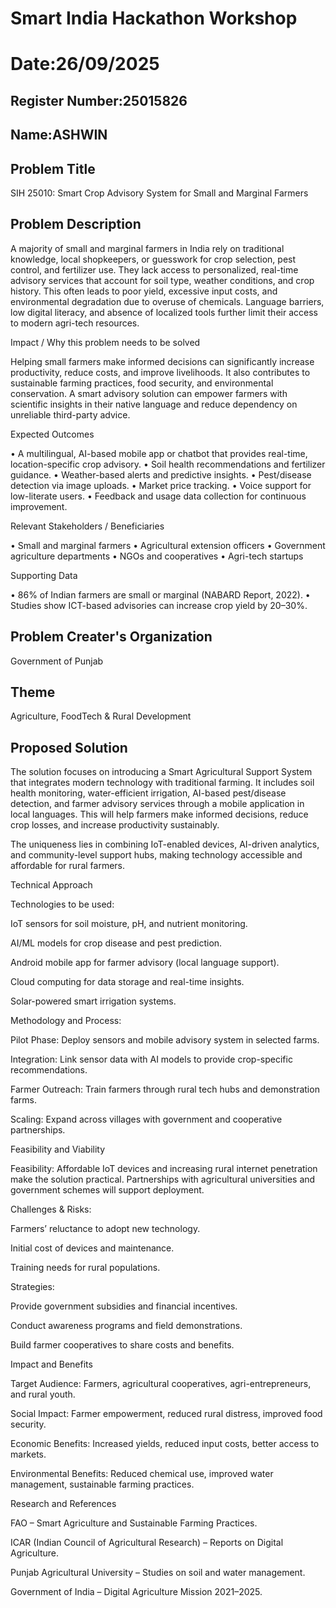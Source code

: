 # Smart India Hackathon Workshop
# Date:26/09/2025
## Register Number:25015826
## Name:ASHWIN
## Problem Title
SIH 25010: Smart Crop Advisory System for Small and Marginal Farmers
## Problem Description
A majority of small and marginal farmers in India rely on traditional knowledge, local shopkeepers, or guesswork for crop selection, pest control, and fertilizer use. They lack access to personalized, real-time advisory services that account for soil type, weather conditions, and crop history. This often leads to poor yield, excessive input costs, and environmental degradation due to overuse of chemicals. Language barriers, low digital literacy, and absence of localized tools further limit their access to modern agri-tech resources.

Impact / Why this problem needs to be solved

Helping small farmers make informed decisions can significantly increase productivity, reduce costs, and improve livelihoods. It also contributes to sustainable farming practices, food security, and environmental conservation. A smart advisory solution can empower farmers with scientific insights in their native language and reduce dependency on unreliable third-party advice.

Expected Outcomes

• A multilingual, AI-based mobile app or chatbot that provides real-time, location-specific crop advisory.
• Soil health recommendations and fertilizer guidance.
• Weather-based alerts and predictive insights.
• Pest/disease detection via image uploads.
• Market price tracking.
• Voice support for low-literate users.
• Feedback and usage data collection for continuous improvement.

Relevant Stakeholders / Beneficiaries

• Small and marginal farmers
• Agricultural extension officers
• Government agriculture departments
• NGOs and cooperatives
• Agri-tech startups

Supporting Data

• 86% of Indian farmers are small or marginal (NABARD Report, 2022).
• Studies show ICT-based advisories can increase crop yield by 20–30%.

## Problem Creater's Organization
Government of Punjab

## Theme
Agriculture, FoodTech & Rural Development

## Proposed Solution
The solution focuses on introducing a Smart Agricultural Support System that integrates modern technology with traditional farming. It includes soil health monitoring, water-efficient irrigation, AI-based pest/disease detection, and farmer advisory services through a mobile application in local languages. This will help farmers make informed decisions, reduce crop losses, and increase productivity sustainably.

The uniqueness lies in combining IoT-enabled devices, AI-driven analytics, and community-level support hubs, making technology accessible and affordable for rural farmers.

Technical Approach

Technologies to be used:

IoT sensors for soil moisture, pH, and nutrient monitoring.

AI/ML models for crop disease and pest prediction.

Android mobile app for farmer advisory (local language support).

Cloud computing for data storage and real-time insights.

Solar-powered smart irrigation systems.

Methodology and Process:

Pilot Phase: Deploy sensors and mobile advisory system in selected farms.

Integration: Link sensor data with AI models to provide crop-specific recommendations.

Farmer Outreach: Train farmers through rural tech hubs and demonstration farms.

Scaling: Expand across villages with government and cooperative partnerships.

Feasibility and Viability

Feasibility: Affordable IoT devices and increasing rural internet penetration make the solution practical. Partnerships with agricultural universities and government schemes will support deployment.

Challenges & Risks:

Farmers’ reluctance to adopt new technology.

Initial cost of devices and maintenance.

Training needs for rural populations.

Strategies:

Provide government subsidies and financial incentives.

Conduct awareness programs and field demonstrations.

Build farmer cooperatives to share costs and benefits.

Impact and Benefits

Target Audience: Farmers, agricultural cooperatives, agri-entrepreneurs, and rural youth.

Social Impact: Farmer empowerment, reduced rural distress, improved food security.

Economic Benefits: Increased yields, reduced input costs, better access to markets.

Environmental Benefits: Reduced chemical use, improved water management, sustainable farming practices.

Research and References

FAO – Smart Agriculture and Sustainable Farming Practices.

ICAR (Indian Council of Agricultural Research) – Reports on Digital Agriculture.

Punjab Agricultural University – Studies on soil and water management.

Government of India – Digital Agriculture Mission 2021–2025.

